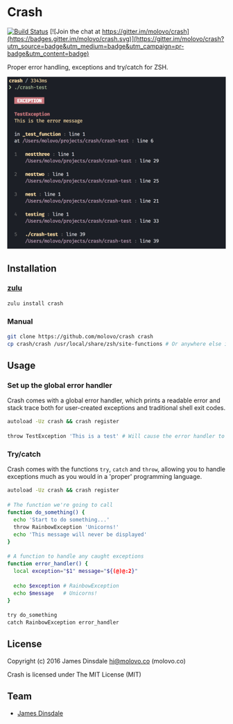 # Crash

[![Build Status](https://travis-ci.org/molovo/crash.svg?branch=master)](https://travis-ci.org/molovo/crash)
[![Join the chat at https://gitter.im/molovo/crash](https://badges.gitter.im/molovo/crash.svg)](https://gitter.im/molovo/crash?utm_source=badge&utm_medium=badge&utm_campaign=pr-badge&utm_content=badge)

Proper error handling, exceptions and try/catch for ZSH.

![Crash Screenshot](/screenshots/screenshot.png)

## Installation

### [zulu](https://github.com/zulu-zsh/zulu)

```sh
zulu install crash
```

### Manual

```sh
git clone https://github.com/molovo/crash crash
cp crash/crash /usr/local/share/zsh/site-functions # Or anywhere else in $fpath
```

## Usage

### Set up the global error handler

Crash comes with a global error handler, which prints a readable error and stack trace both for user-created exceptions and traditional shell exit codes.

```sh
autoload -Uz crash && crash register

throw TestException 'This is a test' # Will cause the error handler to be displayed
```

### Try/catch

Crash comes with the functions `try`, `catch` and `throw`, allowing you to handle exceptions much as you would in a 'proper' programming language.

```sh
autoload -Uz crash && crash register

# The function we're going to call
function do_something() {
  echo 'Start to do something...'
  throw RainbowException 'Unicorns!'
  echo 'This message will never be displayed'
}

# A function to handle any caught exceptions
function error_handler() {
  local exception="$1" message="${(@)@:2}"

  echo $exception # RainbowException
  echo $message   # Unicorns!
}

try do_something
catch RainbowException error_handler
```

## License

Copyright (c) 2016 James Dinsdale <hi@molovo.co> (molovo.co)

Crash is licensed under The MIT License (MIT)

## Team

* [James Dinsdale](http://molovo.co)
